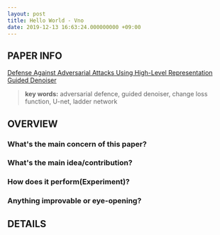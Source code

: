```yaml
---
layout: post
title: Hello World - Vno
date: 2019-12-13 16:63:24.000000000 +09:00
---
```



## PAPER INFO
[Defense Against Adversarial Attacks Using High-Level Representation Guided Denoiser](https://arxiv.org/abs/1712.02976)

>**key words:** adversarial defence, guided denoiser, change loss function, U-net, ladder network

## OVERVIEW
### What's the main concern of this paper?
### What's the main idea/contribution?
### How does it perform(Experiment)?
### Anything improvable or eye-opening?

## DETAILS
